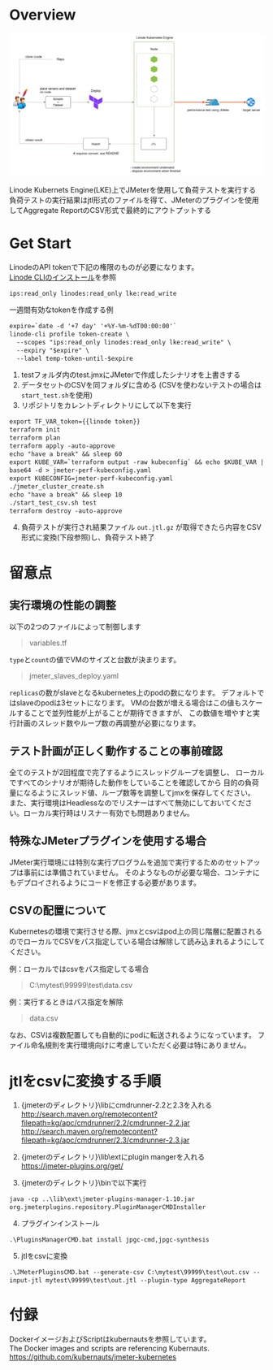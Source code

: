 # Overview

![image](./overview.png)

Linode Kubernets Engine(LKE)上でJMeterを使用して負荷テストを実行する  
負荷テストの実行結果はjtl形式のファイルを得て、JMeterのプラグインを使用してAggregate ReportのCSV形式で最終的にアウトプットする

# Get Start

LinodeのAPI tokenで下記の権限のものが必要になります。  
[Linode CLIのインストール](https://qiita.com/isss802/items/0b1be79031ee16ced521)を参照

```
ips:read_only linodes:read_only lke:read_write
```

一週間有効なtokenを作成する例

```
expire=`date -d '+7 day' '+%Y-%m-%dT00:00:00'`
linode-cli profile token-create \
  --scopes "ips:read_only linodes:read_only lke:read_write" \
  --expiry "$expire" \
  --label temp-token-until-$expire
```

1. testフォルダ内のtest.jmxにJMeterで作成したシナリオを上書きする
2. データセットのCSVを同フォルダに含める (CSVを使わないテストの場合は`start_test.sh`を使用)
3. リポジトリをカレントディレクトリにして以下を実行

```
export TF_VAR_token={{linode token}}
terraform init
terraform plan
terraform apply -auto-approve
echo "have a break" && sleep 60
export KUBE_VAR=`terraform output -raw kubeconfig` && echo $KUBE_VAR | base64 -d > jmeter-perf-kubeconfig.yaml
export KUBECONFIG=jmeter-perf-kubeconfig.yaml
./jmeter_cluster_create.sh
echo "have a break" && sleep 10
./start_test_csv.sh test
terraform destroy -auto-approve
```

4. 負荷テストが実行され結果ファイル `out.jtl.gz` が取得できたら内容をCSV形式に変換(下段参照)し、負荷テスト終了

# 留意点

## 実行環境の性能の調整

以下の2つのファイルによって制御します

> variables.tf

`type`と`count`の値でVMのサイズと台数が決まります。

> jmeter_slaves_deploy.yaml

`replicas`の数がslaveとなるkubernetes上のpodの数になります。
デフォルトではslaveのpodは3セットになります。
VMの台数が増える場合はこの値もスケールすることで並列性能が上がることが期待できますが、
この数値を増やすと実行計画のスレッド数やループ数の再調整が必要になります。

## テスト計画が正しく動作することの事前確認

全てのテストが2回程度で完了するようにスレッドグループを調整し、
ローカルですべてのシナリオが期待した動作をしていることを確認してから
目的の負荷量になるようにスレッド値、ループ数等を調整してjmxを保存してください。  
また、実行環境はHeadlessなのでリスナーはすべて無効にしておいてください。ローカル実行時はリスナー有効でも問題ありません。

## 特殊なJMeterプラグインを使用する場合

JMeter実行環境には特別な実行プログラムを追加で実行するためのセットアップは事前には準備されていません。
そのようなものが必要な場合、コンテナにもデプロイされるようにコードを修正する必要があります。

## CSVの配置について

Kubernetesの環境で実行させる際、jmxとcsvはpod上の同じ階層に配置されるのでローカルでCSVをパス指定している場合は解除して読み込まれるようにしてください。

例：ローカルではcsvをパス指定してる場合

> C:\mytest\99999\test\data.csv

例：実行するときはパス指定を解除

> data.csv

なお、CSVは複数配置しても自動的にpodに転送されるようになっています。
ファイル命名規則を実行環境向けに考慮していただく必要は特にありません。

# jtlをcsvに変換する手順

1. {jmeterのディレクトリ}\libにcmdrunner-2.2と2.3を入れる  
http://search.maven.org/remotecontent?filepath=kg/apc/cmdrunner/2.2/cmdrunner-2.2.jar  
http://search.maven.org/remotecontent?filepath=kg/apc/cmdrunner/2.3/cmdrunner-2.3.jar

2. {jmeterのディレクトリ}\lib\extにplugin mangerを入れる  
https://jmeter-plugins.org/get/

3. {jmeterのディレクトリ}\binで以下実行

```
java -cp ..\lib\ext\jmeter-plugins-manager-1.10.jar org.jmeterplugins.repository.PluginManagerCMDInstaller
```

4. プラグインインストール

```
.\PluginsManagerCMD.bat install jpgc-cmd,jpgc-synthesis
```

5. jtlをcsvに変換

```
.\JMeterPluginsCMD.bat --generate-csv C:\mytest\99999\test\out.csv --input-jtl mytest\99999\test\out.jtl --plugin-type AggregateReport
```

# 付録

DockerイメージおよびScriptはkubernautsを参照しています。  
The Docker images and scripts are referencing Kubernauts.
https://github.com/kubernauts/jmeter-kubernetes